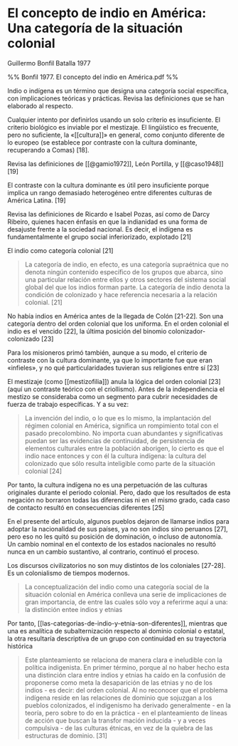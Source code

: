 # El concepto de indio en América: Una categoría de la situación colonial
Guillermo Bonfil Batalla 1977

%% Bonfil 1977. El concepto del indio en América.pdf %%

Indio o indígena es un término que designa una categoría social específica, con implicaciones teóricas y prácticas. Revisa las definiciones que se han elaborado al respecto.

Cualquier intento por definirlos usando un solo criterio es insuficiente. El criterio biológico es inviable por el mestizaje. El lingüístico es frecuente, pero no suficiente, la «[[cultura]]» en general, como conjunto diferente de lo europeo (se establece por contraste con la cultura dominante, recuperando a Comas) [18].

Revisa las definiciones de [[@gamio1972]], León Portilla, y [[@caso1948]] [19]

El contraste con la cultura dominante es útil pero insuficiente porque implica un rango demasiado heterogéneo entre diferentes culturas de América Latina. [19]

Revisa las definiciones de Ricardo e Isabel Pozas, así como de Darcy Ribeiro, quienes hacen énfasis en que la indianidad es una forma de desajuste frente a la sociedad nacional. Es decir, el indígena es fundamentalmente el grupo social inferiorizado, explotado [21]

El indio como categoría colonial [21]

>La categoría de indio, en efecto, es una categoría supraétnica que no denota ningún contenido específico de los grupos que abarca, sino una particular relación entre ellos y otros sectores del sistema social global del que los indios forman parte. La categoría de indio denota la condición de colonizado y hace referencia necesaria a la relación colonial. [21]

No había indios en América antes de la llegada de Colón [21-22]. Son una categoría dentro del orden colonial que los uniforma. En el orden colonial el indio es el vencido [22], la última posición del binomio colonizador-colonizado [23]

Para los misioneros primó también, aunque a su modo, el criterio de contraste con la cultura dominante, ya que lo importante fue que eran «infieles», y no qué particularidades tuvieran sus religiones entre sí [23]

El mestizaje (como [[mestizofilia]]) anula la lógica del orden colonial [23] (aquí un contraste teórico con el criollismo). Antes de la independiencia el mestizo se consideraba como un segmento para cubrir necesidades de fuerza de trabajo específicas. Y a su vez:

>La invención del indio, o lo que es lo mismo, la implantación del régimen colonial en América, significa un rompimiento total con el pasado precolombino. No importa cuan abundantes y significativas puedan ser las evidencias de continuidad, de persistencia de elementos culturales entre la población aborigen, lo cierto es que el indio nace entonces y con él la cultura indígena: la cultura del colonizado que sólo resulta inteligible como parte de la situación colonial [24]

Por tanto, la cultura indígena no es una perpetuación de las culturas originales durante el periodo colonial. Pero, dado que los resultados de esta negación no borraron todas las diferencias ni en el mismo grado, cada caso de contacto resultó en consecuencias diferentes [25]

En el presente del artículo, algunos pueblos dejaron de llamarse indios para adoptar la nacionalidad de sus países, ya no son indios sino peruanos [27], pero eso no les quitó su posición de dominación, o incluso de autonomía. Un cambio nominal en el contexto de los estados nacionales no resultó nunca en un cambio sustantivo, al contrario, continuó el proceso.

Los discursos civilizatorios no son muy distintos de los coloniales [27-28]. Es un colonialismo de tiempos modernos.

>La conceptualización del indio como una categoría social de la situación colonial en América conlleva una serie de implicaciones de gran importancia, de entre las cuales sólo voy a referirme aquí a una: la distinción entee indios y etnias

Por tanto, [[las-categorias-de-indio-y-etnia-son-diferentes]], mientras que una es analítica de subalternización respecto al dominio colonial o estatal, la otra resultaría descriptiva de un grupo con continuidad en su trayectoria histórica

>Este planteamiento se relaciona de manera clara e ineludible con la política indigenista. En primer término, porque al no haber hecho esta una distinción clara entre indios y etnias ha caído en la confusión de proponerse como meta la desaparición de las etnias y no de los indios - es decir: del orden colonial. Al no reconocer que el problema indígena reside en las relaciones de dominio que sojuzgan a los pueblos colonizados, el indigenismo ha derivado generalmente - en la teoría, pero sobre to do en la práctica - en el planteamiento de líneas de acción que buscan la transfor mación inducida - y a veces compulsiva - de las culturas étnicas, en vez de la quiebra de las estructuras de dominio. [31]
